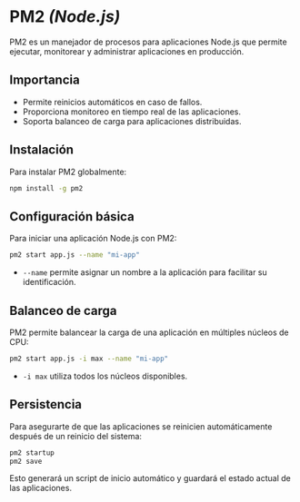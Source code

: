 # PM2 _(Node.js)_

PM2 es un manejador de procesos para aplicaciones Node.js que permite ejecutar, monitorear y administrar aplicaciones en producción.

## Importancia

- Permite reinicios automáticos en caso de fallos.
- Proporciona monitoreo en tiempo real de las aplicaciones.
- Soporta balanceo de carga para aplicaciones distribuidas.

## Instalación

Para instalar PM2 globalmente:

```bash
npm install -g pm2
```

## Configuración básica

Para iniciar una aplicación Node.js con PM2:

```bash
pm2 start app.js --name "mi-app"
```

- `--name` permite asignar un nombre a la aplicación para facilitar su identificación.

## Balanceo de carga

PM2 permite balancear la carga de una aplicación en múltiples núcleos de CPU:

```bash
pm2 start app.js -i max --name "mi-app"
```

- `-i max` utiliza todos los núcleos disponibles.

## Persistencia

Para asegurarte de que las aplicaciones se reinicien automáticamente después de un reinicio del sistema:

```bash
pm2 startup
pm2 save
```

Esto generará un script de inicio automático y guardará el estado actual de las aplicaciones.

